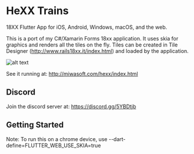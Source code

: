 # HeXX Trains

18XX Flutter App for iOS, Android, Windows, macOS, and the web.

This is a port of my C#/Xamarin Forms 18xx application.  It uses skia for graphics and renders all the tiles on the fly.  Tiles can be created in Tile Designer (http://www.rails18xx.it/index.html) and loaded by the application.

![alt text](https://i.imgur.com/Z6I1nAV.png)

See it running at: http://miwasoft.com/hexx/index.html


## Discord 
Join the discord server at:  https://discord.gg/5YBDtjb

## Getting Started

Note: To run this on a chrome device, use --dart-define=FLUTTER_WEB_USE_SKIA=true



